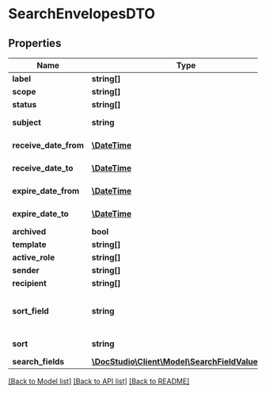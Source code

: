 # SearchEnvelopesDTO

## Properties
Name | Type | Description | Notes
------------ | ------------- | ------------- | -------------
**label** | **string[]** |  | [optional] 
**scope** | **string[]** |  | [optional] 
**status** | **string[]** |  | [optional] 
**subject** | **string** | Envelope subject | [optional] 
**receive_date_from** | [**\DateTime**](\DateTime.md) | Receive date from | [optional] 
**receive_date_to** | [**\DateTime**](\DateTime.md) | Receive date to | [optional] 
**expire_date_from** | [**\DateTime**](\DateTime.md) | Expire date from | [optional] 
**expire_date_to** | [**\DateTime**](\DateTime.md) | Expire date to | [optional] 
**archived** | **bool** | Archived | [optional] 
**template** | **string[]** |  | [optional] 
**active_role** | **string[]** |  | [optional] 
**sender** | **string[]** |  | [optional] 
**recipient** | **string[]** |  | [optional] 
**sort_field** | **string** | Field for sorting (&#x27;createdAt&#x27; by default) | [optional] 
**sort** | **string** | Sort order, asc or desc | [optional] 
**search_fields** | [**\DocStudio\Client\Model\SearchFieldValueDTO[]**](SearchFieldValueDTO.md) |  | [optional] 

[[Back to Model list]](../../README.md#documentation-for-models) [[Back to API list]](../../README.md#documentation-for-api-endpoints) [[Back to README]](../../README.md)

